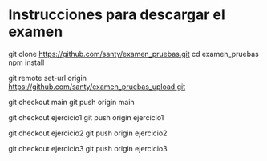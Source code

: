 # Instrucciones para descargar el examen

git clone https://github.com/santy/examen_pruebas.git
cd examen_pruebas
npm install


git remote set-url origin https://github.com/santy/examen_pruebas_upload.git

git checkout main
git push origin main

git checkout ejercicio1
git push origin ejercicio1

git checkout ejercicio2
git push origin ejercicio2

git checkout ejercicio3
git push origin ejercicio3


